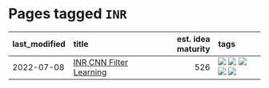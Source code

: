 # Pages tagged `INR`

|last_modified|title|est. idea maturity|tags
|:---|:---|---:|:---|
|2022-07-08|[INR CNN Filter Learning](../INR_CNN_filter_learning.md)|526|[![](https://img.shields.io/badge/tag-CNN-d9f12f)](../tags/CNN.md) [![](https://img.shields.io/badge/tag-INR-fe76cf)](../tags/INR.md) [![](https://img.shields.io/badge/tag-deep_learning-8fb3d)](../tags/deep_learning.md) [![](https://img.shields.io/badge/tag-experimental-4bcfd8)](../tags/experimental.md) [![](https://img.shields.io/badge/tag-filter_learning-8a140)](../tags/filter_learning.md)|